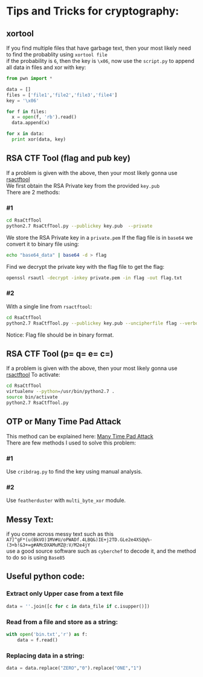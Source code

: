 # Tips and Tricks for cryptography:
## xortool
If you find multiple files that have garbage text, then your most likely need to find the probablity using `xortool file`  
if the probability is `6`, then the key is `\x06`, now use the `script.py` to append all data in files and xor with key: 
```py
from pwn import *

data = []
files = ['file1','file2','file3','file4']
key = '\x06'

for f in files:
  x = open(f, 'rb').read()
  data.append(x)

for x in data:
  print xor(data, key)
```


## RSA CTF Tool (flag and pub key)
If a problem is given with the above, then your most likely gonna use [rsactftool](https://github.com/Ganapati/RsaCtfTool)  
We first obtain the RSA Private key from the provided `key.pub`  
There are 2 methods:
### #1
```sh
cd RsaCtfTool
python2.7 RsaCtfTool.py --publickey key.pub  --private
```
We store the RSA Private key in a `private.pem`
If the flag file is in `base64` we convert it to binary file using:
```sh
echo "base64_data" | base64 -d > flag
```
Find we decrypt the private key with the flag file to get the flag:
```sh
openssl rsautl -decrypt -inkey private.pem -in flag -out flag.txt
```
### #2
With a single line from `rsactftool`:  
```sh
cd RsaCtfTool
python2.7 RsaCtfTool.py --publickey key.pub --uncipherfile flag --verbose --private
```
Notice: Flag file should be in binary format.

## RSA CTF Tool (p= q= e= c=)
If a problem is given with the above, then your most likely gonna use [rsactftool](https://github.com/Ganapati/RsaCtfTool)
To activate:  
```sh
cd RsaCtfTool
virtualenv --python=/usr/bin/python2.7 .
source bin/activate
python2.7 RsaCtfTool.py
```

## OTP or Many Time Pad Attack
This method can be explained here: [Many Time Pad Attack](https://crypto.stackexchange.com/questions/59/taking-advantage-of-one-time-pad-key-reuse)  
There are few methods I used to solve this problem:
### #1
Use `cribdrag.py` to find the key using manual analysis.
### #2
Use `featherduster` with `multi_byte_xor` module.

## Messy Text:
if you come across messy text such as this  
`A7]^gF*(u(BkVO)1MV#U/oPWADf.4LBQ&)IE+j2TD.GLe2e4XS@q%-(3+b!&3+=g#AMcDXAMuMZ@:V/M2e4jY`  
use a good source software such as `cyberchef` to decode it, and the method to do so is using `Base85`  

## Useful python code:
### Extract only Upper case from a text file
```py
data = ''.join([c for c in data_file if c.isupper()])
```
### Read from a file and store as a string:  
```py
with open('bin.txt','r') as f:
	data = f.read()
```
### Replacing data in a string:
```py
data = data.replace("ZERO","0").replace("ONE","1")
```
